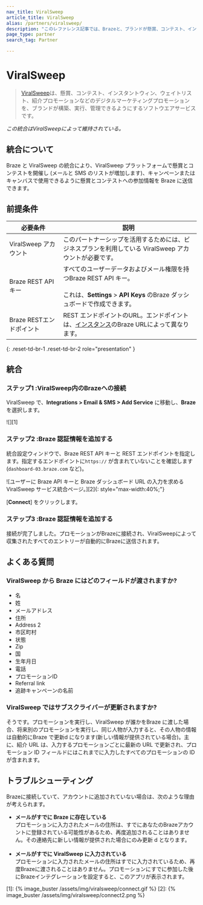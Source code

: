 ```yaml
---
nav_title: ViralSweep
article_title: ViralSweep
alias: /partners/viralsweep/
description: "このレファレンス記事では、Brazeと、ブランドが懸賞、コンテスト、インスタント・ウィン、ウェイトリスト、紹介プロモーションなどのデジタルマーケティングプロモーションを構築、実行、管理できるソフトウェアサービス「ViralSweep」との提携について概説する。"
page_type: partner
search_tag: Partner

---
```


# ViralSweep

> [ViralSweep](https://viralsweep.com)は、懸賞、コンテスト、インスタントウィン、ウェイトリスト、紹介プロモーションなどのデジタルマーケティングプロモーションを、ブランドが構築、実行、管理できるようにするソフトウエアサービスです。 

_この統合はViralSweepによって維持されている。_

## 統合について

Braze と ViralSweep の統合により、ViralSweep プラットフォームで懸賞とコンテストを開催し (メールと SMS のリストが増加します)、キャンペーンまたはキャンバスで使用できるように懸賞とコンテストへの参加情報を Braze に送信できます。 

## 前提条件

| 必要条件 | 説明 |
| ----------- | ----------- |
| ViralSweep アカウント | このパートナーシップを活用するためには、ビジネスプランを利用している ViralSweep アカウントが必要です。 |
| Braze REST API キー | すべてのユーザーデータおよびメール権限を持つBraze REST API キー。<br><br> これは、**Settings** > **API Keys** のBraze ダッシュボードで作成できます。 |
|Braze RESTエンドポイント | REST エンドポイントのURL。エンドポイントは、[インスタンス]({{site.baseurl}}/api/basics/#endpoints)のBraze URLによって異なります。 |
{: .reset-td-br-1 .reset-td-br-2 role="presentation" }

## 統合

### ステップ1 :ViralSweep内のBrazeへの接続

ViralSweep で、**Integrations > Email & SMS > Add Service** に移動し、**Braze** を選択します。 

![][1]

### ステップ2 :Braze 認証情報を追加する

統合設定ウィンドウで、Braze REST API キーと REST エンドポイントを指定します。指定するエンドポイントに`https://` が含まれていないことを確認します(`dashboard-03.braze.com` など)。 

![ユーザーに Braze API キーと Braze ダッシュボード URL の入力を求める ViralSweep サービス統合ページ。][2]{: style="max-width:40%;"}

[**Connect**] をクリックします。

### ステップ3 :Braze 認証情報を追加する
接続が完了しました。プロモーションがBrazeに接続され、ViralSweepによって収集されたすべてのエントリーが自動的にBrazeに送信されます。

## よくある質問

### ViralSweep から Braze にはどのフィールドが渡されますか?
- 名
- 姓
- メールアドレス
- 住所
- Address 2
- 市区町村
- 状態
- Zip
- 国
- 生年月日
- 電話
- プロモーションID
- Referral link
- 追跡キャンペーンの名前

### ViralSweep ではサブスクライバーが更新されますか?
そうです。プロモーションを実行し、ViralSweep が誰かをBraze に渡した場合、将来別のプロモーションを実行し、同じ人物が入力すると、その人物の情報は自動的にBraze で更新d になります(新しい情報が提供されている場合)。主に、紹介 URL は、入力するプロモーションごとに最新の URL で更新され、プロモーション ID フィールドにはこれまでに入力したすべてのプロモーションの ID が含まれます。

## トラブルシューティング

Brazeに接続していて、アカウントに追加されていない場合は、次のような理由が考えられます。

- **メールがすでに Braze に存在している**<br>
プロモーションに入力されたメールの住所は、すでにあなたのBrazeアカウントに登録されている可能性があるため、再度追加されることはありません。その連絡先に新しい情報が提供された場合にのみ更新 d となります。<br><br>
- **メールがすでに ViralSweep に入力されている**<br>
プロモーションに入力されたメールの住所はすでに入力されているため、再度Brazeに渡されることはありません。プロモーションにすでに参加した後にBrazeインテグレーションを設定すると、このアプリが表示されます。


[1]: {% image_buster /assets/img/viralsweep/connect.gif %}
[2]: {% image_buster /assets/img/viralsweep/connect2.png %}
